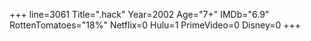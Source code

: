 +++
line=3061
Title=".hack"
Year=2002
Age="7+"
IMDb="6.9"
RottenTomatoes="18%"
Netflix=0
Hulu=1
PrimeVideo=0
Disney=0
+++

